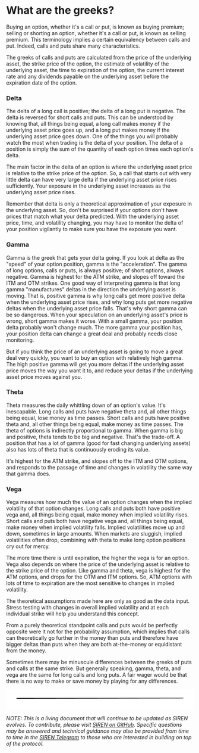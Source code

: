 # What are the greeks?

Buying an option, whether it's a call or put, is known as buying premium; selling or shorting an option, whether it's a call or put, is known as selling premium. This terminology implies a certain equivalency between calls and put. Indeed, calls and puts share many characteristics.

The greeks of calls and puts are calculated from the price of the underlying asset, the strike price of the option, the estimate of volatility of the underlying asset, the time to expiration of the option, the current interest rate and any dividends payable on the underlying asset before the expiration date of the option.

### Delta

The delta of a long call is positive; the delta of a long put is negative. The delta is reversed for short calls and puts. This can be understood by knowing that, all things being equal, a long call makes money if the underlying asset price goes up, and a long put makes money if the underlying asset price goes down. One of the things you will probably watch the most when trading is the delta of your position. The delta of a position is simply the sum of the quantity of each option times each option's delta. 

The main factor in the delta of an option is where the underlying asset price is relative to the strike price of the option. So, a call that starts out with very little delta can have very large delta if the underlying asset price rises sufficiently. Your exposure in the underlying asset increases as the underlying asset price rises.

Remember that delta is only a theoretical approximation of your exposure in the underlying asset. So, don't be surprised if your options don't have prices that match what your delta predicted. With the underlying asset price, time, and volatility changing, you may have to monitor the delta of your position vigilantly to make sure you have the exposure you want.

### Gamma

Gamma is the greek that gets your delta going. If you look at delta as the "speed" of your option position, gamma is the "acceleration". The gamma of long options, calls or puts, is always positive; of short options, always negative. Gamma is highest for the ATM strike, and slopes off toward the ITM and OTM strikes. One good way of interpreting gamma is that long gamma "manufactures" deltas in the direction the underlying asset is moving. That is, positive gamma is why long calls get more positive delta when the underlying asset price rises, and why long puts get more negative deltas when the underlying asset price falls. That's why short gamma can be so dangerous. When your speculation on an underlying asset's price is wrong, short gamma makes it worse. With a small gamma, your position delta probably won't change much. The more gamma your position has, your position delta can change a great deal and probably needs close monitoring.

But if you think the price of an underlying asset is going to move a great deal very quickly, you want to buy an option with relatively high gamma. The high positive gamma will get you more deltas if the underlying asset price moves the way you want it to, and reduce your deltas if the underlying asset price moves against you.

### Theta

Theta measures the daily whittling down of an option's value. It's inescapable. Long calls and puts have negative theta and, all other things being equal, lose money as time passes. Short calls and puts have positive theta and, all other things being equal, make money as time passes. The theta of options is indirectly proportional to gamma. When gamma is big and positive, theta tends to be big and negative. That's the trade-off. A position that has a lot of gamma \(good for fast changing underlying assets\) also has lots of theta that is continuously eroding its value.

It's highest for the ATM strike, and slopes off to the ITM and OTM options, and responds to the passage of time and changes in volatility the same way that gamma does.

### Vega

Vega measures how much the value of an option changes when the implied volatility of that option changes. Long calls and puts both have positive vega and, all things being equal, make money when implied volatility rises. Short calls and puts both have negative vega and, all things being equal, make money when implied volatility falls. Implied volatilities move up and down, sometimes in large amounts. When markets are sluggish, implied volatilities often drop, combining with theta to make long option positions cry out for mercy.

The more time there is until expiration, the higher the vega is for an option. Vega also depends on where the price of the underlying asset is relative to the strike price of the option. Like gamma and theta, vega is highest for the ATM options, and drops for the OTM and ITM options. So, ATM options with lots of time to expiration are the most sensitive to changes in implied volatility.

The theoretical assumptions made here are only as good as the data input. Stress testing with changes in overall implied volatility and at each individual strike will help you understand this concept.

From a purely theoretical standpoint calls and puts would be perfectly opposite were it not for the probability assumption, which implies that calls can theoretically go further in the money than puts and therefore have bigger deltas than puts when they are both at-the-money or equidistant from the money.

Sometimes there may be minuscule differences between the greeks of puts and calls at the same strike. But generally speaking, gamma, theta, and vega are the same for long calls and long puts. A fair wager would be that there is no way to make or save money by playing for any differences.

![](../.gitbook/assets/image.png)

_NOTE: This is a living document that will continue to be updated as SIREN evolves. To contribute, please visit_ [_SIREN on GitHub_](https://github.com/sirenmarkets/core)_. Specific questions may be answered and technical guidance may also be provided from time to time in the_ [_SIREN Telegram_](https://t.me/sirenmarkets) _to those who are interested in building on top of the protocol._

